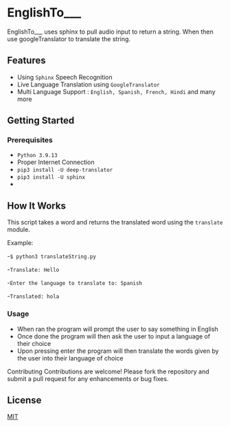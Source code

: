 # EnglishTo___
EnglishTo___ uses sphinx to pull audio input to return a string. When then use googleTranslator to translate the string.  


## Features
- Using `Sphinx` Speech Recognition
- Live Language Translation using `GoogleTranslator`
- Multi Language Support : `English, Spanish, French, Hindi` and many more

## Getting Started

### Prerequisites
- `Python 3.9.13`
- Proper Internet Connection
- `pip3 install -U deep-translator`
- `pip3 install -U sphinx`
- 
## How It Works

This script takes a word and returns the translated word using the `translate` module.

Example:

-`$ python3 translateString.py `

-`Translate: Hello`

-`Enter the language to translate to: Spanish`

-`Translated: hola`

### Usage
- When ran the program will prompt the user to say something in English
- Once done the program will then ask the user to input a language of their choice
- Upon pressing enter the program will then translate the words given by the user into their language of choice

Contributing Contributions are welcome! Please fork the repository and submit a pull request for any enhancements or bug fixes.
## License

[MIT](https://choosealicense.com/licenses/mit/)
